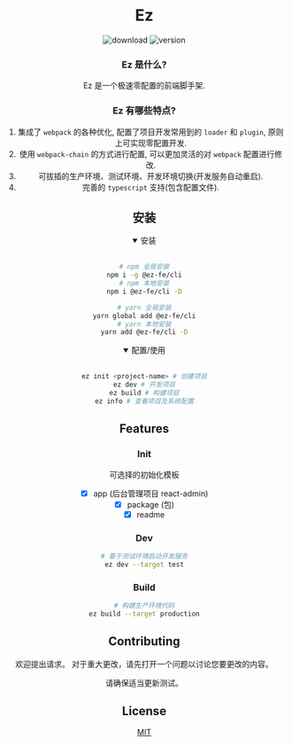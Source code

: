 <div align="center">

# Ez

![download](https://img.shields.io/npm/dm/@ez-fe/cli)
![version](https://img.shields.io/npm/v/@ez-fe/cli)

### Ez 是什么?

Ez 是一个极速零配置的前端脚手架.

### Ez 有哪些特点?

1. 集成了 `webpack` 的各种优化, 配置了项目开发常用到的 `loader` 和 `plugin`, 原则上可实现零配置开发.
2. 使用 `webpack-chain` 的方式进行配置, 可以更加灵活的对 `webpack` 配置进行修改.
3. 可拔插的生产环境、测试环境、开发环境切换(开发服务自动重启).
4. 完善的 `typescript` 支持(包含配置文件).

## 安装

<details open=“open”>

 <summary>安装</summary><br/>

```bash
# npm 全局安装
npm i -g @ez-fe/cli
# npm 本地安装
npm i @ez-fe/cli -D
```

```bash
# yarn 全局安装
yarn global add @ez-fe/cli
# yarn 本地安装
yarn add @ez-fe/cli -D
```

</details>

<details open=“open”>

 <summary>配置/使用</summary><br/>

```bash
ez init <project-name> # 创建项目
ez dev # 开发项目
ez build # 构建项目
ez info # 查看项目及系统配置
```

</details>

## Features

### Init

可选择的初始化模板

- [x] app (后台管理项目 react-admin)
- [x] package (包)
- [x] readme

### Dev

```bash
# 基于测试环境启动开发服务
ez dev --target test
```

### Build

```bash
# 构建生产环境代码
ez build --target production
```

## Contributing

欢迎提出请求。 对于重大更改，请先打开一个问题以讨论您要更改的内容。

请确保适当更新测试。

## License

[MIT](https://choosealicense.com/licenses/mit/)
